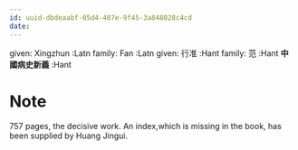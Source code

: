```yaml
---
id: uuid-dbdeaabf-05d4-487e-9f45-3a848028c4cd
date: 
---
```


given: Xingzhun :Latn
family: Fan :Latn
given: 行准 :Hant
family: 范 :Hant
**中國病史新義** :Hant
# Note
757 pages, the decisive work.  An index,which is missing in the book, has been supplied by Huang Jingui.